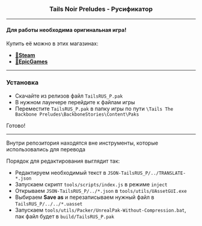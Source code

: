 <h3 align="center">Tails Noir Preludes - Русификатор</h3>

---

#### Для работы необходима оригинальная игра!
Купить её можно в этих магазинах:
- [🛒**Steam**](https://store.steampowered.com/app/2020030/Tails_Noir_Preludes/)
- [🛒**EpicGames**](https://store.epicgames.com/ru/p/tails-noir-4240c4)

---

### Установка
- Скачайте из релизов файл `TailsRUS_P.pak`
- В нужном лаунчере перейдите к файлам игры
- Переместите `TailsRUS_P.pak` в папку игры по пути `\Tails The Backbone Preludes\BackboneStories\Content\Paks`

Готово!

---

Внутри репозитория находятся вне инструменты, которые использовались для перевода

Порядок для редактирования выглядит так:
- Редактируем необходимый текст в `JSON-TailsRUS_P/../TRANSLATE-*.json`
- Запускаем скрипт `tools/scripts/index.js` в режиме `inject`
- Открываем `JSON-TailsRUS_P/../*.json` в `tools/utils/UAssetGUI.exe`
- Выбираем **Save as** и перезаписываем нужный файл в `TailsRUS_P/../../*.uasset`
- Запускаем `tools/utils/Packer/UnrealPak-Without-Compression.bat`, пак файл будет в `build/TailsRUS_P.pak`
